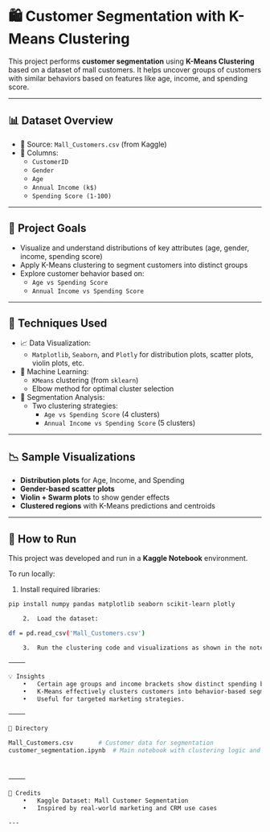 # 🛍️ Customer Segmentation with K-Means Clustering

This project performs **customer segmentation** using **K-Means Clustering** based on a dataset of mall customers. It helps uncover groups of customers with similar behaviors based on features like age, income, and spending score.

---

## 📊 Dataset Overview

- 📁 Source: `Mall_Customers.csv` (from Kaggle)
- 👥 Columns:
  - `CustomerID`
  - `Gender`
  - `Age`
  - `Annual Income (k$)`
  - `Spending Score (1-100)`

---

## 🎯 Project Goals

- Visualize and understand distributions of key attributes (age, gender, income, spending score)
- Apply K-Means clustering to segment customers into distinct groups
- Explore customer behavior based on:
  - `Age vs Spending Score`
  - `Annual Income vs Spending Score`

---

## 📌 Techniques Used

- 📈 Data Visualization:
  - `Matplotlib`, `Seaborn`, and `Plotly` for distribution plots, scatter plots, violin plots, etc.
- 🧠 Machine Learning:
  - `KMeans` clustering (from `sklearn`)
  - Elbow method for optimal cluster selection
- 🧪 Segmentation Analysis:
  - Two clustering strategies:
    - `Age vs Spending Score` (4 clusters)
    - `Annual Income vs Spending Score` (5 clusters)

---

## 📉 Sample Visualizations

- **Distribution plots** for Age, Income, and Spending
- **Gender-based scatter plots**
- **Violin + Swarm plots** to show gender effects
- **Clustered regions** with K-Means predictions and centroids

---

## 🚀 How to Run

This project was developed and run in a **Kaggle Notebook** environment.

To run locally:

1. Install required libraries:

```bash
pip install numpy pandas matplotlib seaborn scikit-learn plotly

	2.	Load the dataset:

df = pd.read_csv('Mall_Customers.csv')

	3.	Run the clustering code and visualizations as shown in the notebook.

⸻

💡 Insights
	•	Certain age groups and income brackets show distinct spending behaviors.
	•	K-Means effectively clusters customers into behavior-based segments.
	•	Useful for targeted marketing strategies.

⸻

📁 Directory

Mall_Customers.csv       # Customer data for segmentation
customer_segmentation.ipynb  # Main notebook with clustering logic and plots



⸻

🙌 Credits
	•	Kaggle Dataset: Mall Customer Segmentation
	•	Inspired by real-world marketing and CRM use cases

---
